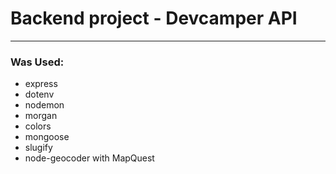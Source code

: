 # Backend project - Devcamper API

---

### Was Used:

- express
- dotenv
- nodemon
- morgan
- colors
- mongoose
- slugify
- node-geocoder with MapQuest
